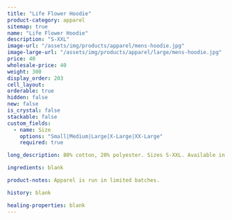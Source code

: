 ```yaml
---
title: "Life Flower Hoodie"
product-category: apparel
sitemap: true
name: "Life Flower Hoodie"
description: "S-XXL"
image-url: "/assets/img/products/apparel/mens-hoodie.jpg"
image-large-url: "/assets/img/products/apparel/large/mens-hoodie.jpg"
price: 40
wholesale-price: 40
weight: 300
display_order: 203
cell_layout:
orderable: true
hidden: false
new: false
is_crystal: false
stackable: false
custom_fields:
  - name: Size
    options: "Small|Medium|Large|X-Large|XX-Large"
    required: true

long_description: 80% cotton, 20% polyester. Sizes S-XXL. Available in black.

ingredients: blank

product-notes: Apparel is run in limited batches.

history: blank

healing-properties: blank
---
```

